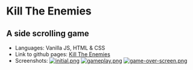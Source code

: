 # Kill The Enemies
## A side scrolling game
- Languages: Vanilla JS, HTML & CSS
- Link to github pages: [Kill The Enemies](https://iliev-nikola.github.io/kill-the-enemies/)
- Screenshots:
[![initial.png](https://i.postimg.cc/kg6G1Xbd/initial.png)](https://postimg.cc/QFDjVDm6)
[![gameplay.png](https://i.postimg.cc/yY5YZ4rp/gameplay.png)](https://postimg.cc/N56w3VtR)
[![game-over-screen.png](https://i.postimg.cc/hGRD28n9/game-over-screen.png)](https://postimg.cc/VJ4P6Cd6)
